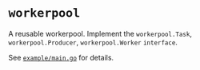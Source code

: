 # `workerpool`

A reusable workerpool.  Implement the `workerpool.Task`, `workerpool.Producer`,
`workerpool.Worker` `interface`.

See
[`example/main.go`](https://github.com/sean-/patterns/workerpool/example/main.go) for
details.
